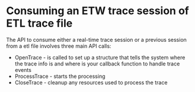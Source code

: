 # Consuming an ETW trace session of ETL trace file

The API to consume either a real-time trace session or a previous session from a etl file involves three main API calls:
- OpenTrace - is called to set up a structure that tells the system where the trace info is and where is your callback function to handle trace events
- ProcessTrace - starts the processing 
- CloseTrace - cleanup any resources used to process the trace

